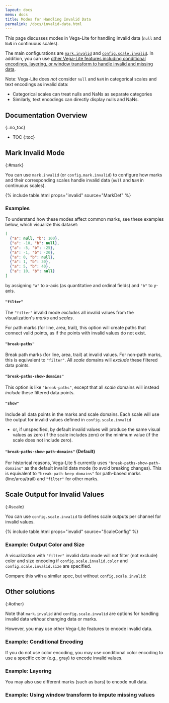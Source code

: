 ```yaml
---
layout: docs
menu: docs
title: Modes for Handling Invalid Data
permalink: /docs/invalid-data.html
---
```


This page discusses modes in Vega-Lite for handling invalid data (`null` and `NaN` in continuous scales).

The main configurations are [`mark.invalid`](#mark) and [`config.scale.invalid`](#scale).
In addition, you can use [other Vega-Lite features including  conditional encodings, layering, or window transform to handle invalid and missing data](#other).

Note: Vega-Lite does _not_ consider `null` and `NaN` in categorical scales and text encodings as invalid data:

- Categorical scales can treat nulls and NaNs as separate categories
- Similarly, text encodings can directly display nulls and NaNs.

<!--prettier-ignore-start-->
## Documentation Overview
{:.no_toc}

- TOC
{:toc}

<!--prettier-ignore-end-->

## Mark Invalid Mode

{:#mark}

You can use `mark.invalid` (or `config.mark.invalid`) to configure how marks and their corresponding scales handle invalid data (`null` and `NaN` in continuous scales).

{% include table.html props="invalid" source="MarkDef" %}

### Examples

To understand how these modes affect common marks, see these examples below, which visualize this dataset:

```json
[
  {"a": null, "b": 100},
  {"a": -10, "b": null},
  {"a": -5, "b": -25},
  {"a": -1, "b": -20},
  {"a": 0, "b": null},
  {"a": 1, "b": 30},
  {"a": 5, "b": 40},
  {"a": 10, "b": null}
]
```

by assigning `"a"` to x-axis (as quantitative and ordinal fields) and `"b"` to y-axis.

<div class="vl-example code-only" data-name="test_invalid_filter"></div>

#### `"filter"`

The `"filter"` invalid mode _excludes_ all invalid values from the visualization's _marks_ and _scales_.

For path marks (for line, area, trail), this option will create paths that connect valid points, as if the points with invalid values do not exist.

<div class="vl-example example-only" data-name="test_invalid_filter"></div>

#### `"break-paths"`

Break path marks (for line, area, trail) at invalid values. For non-path marks, this is equivalent to `"filter"`. All _scale_ domains will _exclude_ these filtered data points.

<div class="vl-example example-only" data-name="test_invalid_break_paths_filter_domains"></div>

#### `"break-paths-show-domains"`

This option is like `"break-paths"`, except that all _scale_ domains will instead _include_ these filtered data points.

<div class="vl-example example-only" data-name="test_invalid_break_paths_show_domains"></div>

#### `"show"`

Include all data points in the marks and scale domains. Each scale will use the output for invalid values defined in `config.scale.invalid`

- or, if unspecified, by default invalid values will produce the same visual values as zero (if the scale includes zero) or the minimum value (if the scale does not include zero).

<div class="vl-example example-only" data-name="test_invalid_show"></div>

#### `"break-paths-show-path-domains"` (Default)

For historical reasons, Vega-Lite 5 currently uses `"break-paths-show-path-domains"` as the default invalid data mode (to avoid breaking changes). This is equivalent to `"break-path-keep-domains"` for path-based marks (line/area/trail) and `"filter"` for other marks.

<div class="vl-example example-only" data-name="test_invalid_break_paths_and_show_path_domains"></div>

## Scale Output for Invalid Values

{:#scale}

You can use `config.scale.invalid` to defines scale outputs per channel for invalid values.

{% include table.html props="invalid" source="ScaleConfig" %}

### Example: Output Color and Size

A visualization with `"filter"` invalid data mode will not filter (not exclude) color and size encoding if `config.scale.invalid.color` and `config.scale.invalid.size` are specified.

<div class="vl-example" data-name="test_invalid_color_size_config_scale"></div>

Compare this with a similar spec, but without `config.scale.invalid`:

<div class="vl-example" data-name="test_invalid_color_size_mark_filter_only"></div>


## Other solutions
{:#other}

Note that `mark.invalid` and `config.scale.invalid` are options for handling invalid data *without* changing data or marks.

However, you may use other Vega-Lite features to encode invalid data.


### Example: Conditional Encoding

If you do not use color encoding, you may use conditional color encoding to use a specific color (e.g., gray) to encode invalid values.

<div class="vl-example" data-name="point_invalid_color"></div>


### Example: Layering

You may also use different marks (such as bars) to encode null data.

<div class="vl-example" data-name="layer_null_data"></div>


### Example: Using window transform to impute missing values


<div class="vl-example" data-name="window_impute_null"></div>

